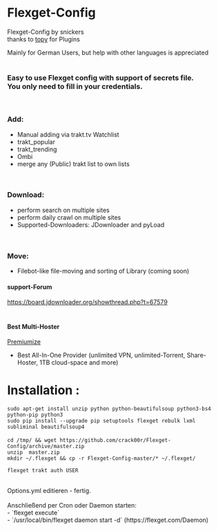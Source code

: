 
# Flexget-Config

Flexget-Config by snickers<br>
thanks to [topy](https://github.com/topy) for Plugins <br>

Mainly for German Users, but help with other languages is appreciated <br>
<br>
### Easy to use Flexget config with support of secrets file. <br>  You only need to fill in your credentials. <br>
<br>

### Add: <br>
- Manual adding via trakt.tv Watchlist <br>
- trakt_popular <br>
- trakt_trending <br>
- Ombi <br>
- merge any (Public) trakt list to own lists <br>
<br>

### Download:<br>
- perform search on multiple sites <br>
- perform daily crawl on multiple sites <br>
- Supported-Downloaders: JDownloader and pyLoad <br>
<br>

### Move:<br>
- Filebot-like file-moving and sorting of Library (coming soon) <br>

#### support-Forum<br>
https://board.jdownloader.org/showthread.php?t=67579  <br>

#
#### Best Multi-Hoster
[Premiumize](https://www.premiumize.me/ref/709558658) <br>
- Best All-In-One Provider (unlimited VPN, unlimited-Torrent, Share-Hoster, 1TB cloud-space and more) <br>

 # Installation :
`sudo apt-get install unzip python python-beautifulsoup python3-bs4 python-pip python3` <br>
`sudo pip install --upgrade pip setuptools flexget rebulk lxml subliminal beautifulsoup4`<br>
<br>
`cd /tmp/ && wget https://github.com/crack00r/Flexget-Config/archive/master.zip`<br>
`unzip  master.zip`<br>
`mkdir ~/.flexget && cp -r Flexget-Config-master/* ~/.flexget/`<br>

`flexget trakt auth USER`<br>


<br>
Options.yml editieren - fertig.<br>
<br>
Anschließend per Cron oder Daemon starten:<br>
- `flexget execute` <br>
- `/usr/local/bin/flexget daemon start -d` (https://flexget.com/Daemon) <br>
